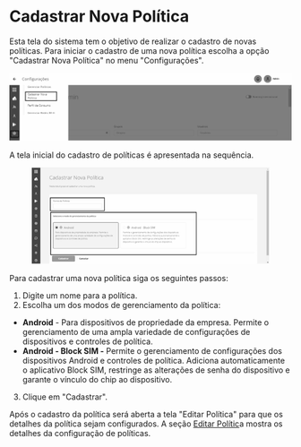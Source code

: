 # Cadastrar Nova Política

Esta tela do sistema tem o objetivo de realizar o cadastro de novas políticas. Para iniciar o cadastro de uma nova política escolha a opção "Cadastrar Nova Política" no menu "Configurações".

![](<../../.gitbook/assets/20 (1).png>)

A tela inicial do cadastro de políticas é apresentada na sequência.

<figure><img src="../../.gitbook/assets/Imagem4.png" alt="" width="563"><figcaption></figcaption></figure>

Para cadastrar uma nova política siga os seguintes passos:

1. Digite um nome para a política.
2. Escolha um dos modos de gerenciamento da política:

* **Android** - Para dispositivos de propriedade da empresa. Permite o gerenciamento de uma ampla variedade de configurações de dispositivos e controles de política.
* **Android - Block SIM -** Permite o gerenciamento de configurações dos dispositivos Android e controles de política. Adiciona automaticamente o aplicativo Block SIM, restringe as alterações de senha do dispositivo e garante o vínculo do chip ao dispositivo.

3. Clique em "Cadastrar".

Após o cadastro da política será aberta a tela "Editar Política" para que os detalhes da política sejam configurados. A seção [Editar Polític](editar-politica/)a mostra os detalhes da configuração de políticas.
